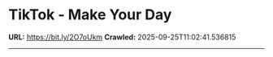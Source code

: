 # TikTok - Make Your Day

**URL:** https://bit.ly/2O7oUkm
**Crawled:** 2025-09-25T11:02:41.536815

---

